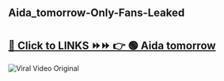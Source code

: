 
 ## Aida_tomorrow-Only-Fans-Leaked

# <h2><a href="https://clipsfans.com/Aida_tomorrow&ref=git">🔗 Click to LINKS ⏩⏩ 👉 🟢 Aida tomorrow </a></h2>

<a href="https://clipsfans.com/Aida_tomorrow&ref=git" rel="nofollow" data-target="animated-image.originalLink"><img src="https://i.ibb.co.com/xMMVF88/686577567.gif" alt="Viral Video Original" style="max-width: 100%; display: inline-block;" data-target="animated-image.originalImage"></a>
